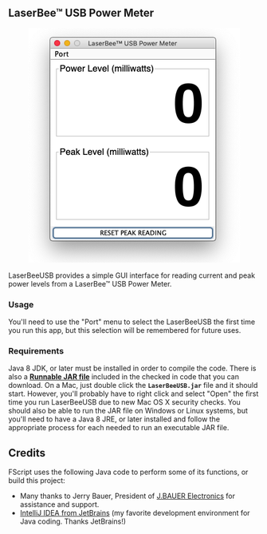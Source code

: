 ## LaserBee™ USB Power Meter

<p align="center"><img src="https://github.com/wholder/LaserBeeUSB/blob/master/images/LaserBeeUSB%20Screenshot.png"></p>

LaserBeeUSB provides a simple GUI interface for reading current and peak power levels from a LaserBee™ USB Power Meter.

### Usage

You'll need to use the "Port" menu to select the LaserBeeUSB the first time you run this app, but this selection will be remembered for future uses. 

### Requirements
Java 8 JDK, or later must be installed in order to compile the code.  There is also a [**Runnable JAR file**](https://github.com/wholder/LaserBeeUSB/blob/master/out/artifacts/LaserBeeUSB_jar) included in the checked in code that you can download.   On a Mac, just double click the **`LaserBeeUSB.jar`** file and it should start.  However, you'll probably have to right click and select "Open" the  first time you run LaserBeeUSB due to new Mac OS X security checks.  You should also be able to run the JAR file on Windows or Linux systems, but you'll need to have a Java 8 JRE, or later installed and follow the appropriate process for each needed to run an executable JAR file.

## Credits
FScript uses the following Java code to perform some of its functions, or build this project:
-  Many thanks to Jerry Bauer, President of [J.BAUER Electronics](https://www.laserbeelpm.com) for assistance and support.
- [IntelliJ IDEA from JetBrains](https://www.jetbrains.com/idea/) (my favorite development environment for Java coding. Thanks JetBrains!)

